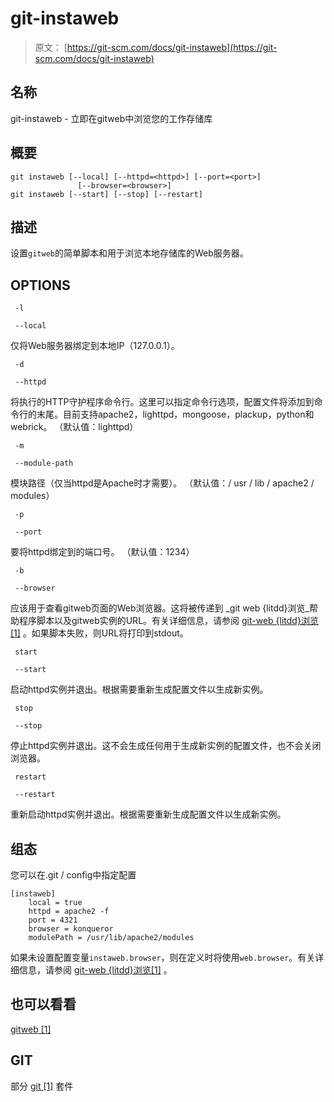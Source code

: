 # git-instaweb

> 原文： [https://git-scm.com/docs/git-instaweb](https://git-scm.com/docs/git-instaweb)

## 名称

git-instaweb - 立即在gitweb中浏览您的工作存储库

## 概要

```
git instaweb [--local] [--httpd=<httpd>] [--port=<port>]
               [--browser=<browser>]
git instaweb [--start] [--stop] [--restart]
```

## 描述

设置`gitweb`的简单脚本和用于浏览本地存储库的Web服务器。

## OPTIONS

```
 -l 
```

```
 --local 
```

仅将Web服务器绑定到本地IP（127.0.0.1）。

```
 -d 
```

```
 --httpd 
```

将执行的HTTP守护程序命令行。这里可以指定命令行选项，配置文件将添加到命令行的末尾。目前支持apache2，lighttpd，mongoose，plackup，python和webrick。 （默认值：lighttpd）

```
 -m 
```

```
 --module-path 
```

模块路径（仅当httpd是Apache时才需要）。 （默认值：/ usr / lib / apache2 / modules）

```
 -p 
```

```
 --port 
```

要将httpd绑定到的端口号。 （默认值：1234）

```
 -b 
```

```
 --browser 
```

应该用于查看gitweb页面的Web浏览器。这将被传递到 _git web {litdd}浏览_帮助程序脚本以及gitweb实例的URL。有关详细信息，请参阅 [git-web {litdd}浏览[1]](https://git-scm.com/docs/git-web{litdd}browse) 。如果脚本失败，则URL将打印到stdout。

```
 start 
```

```
 --start 
```

启动httpd实例并退出。根据需要重新生成配置文件以生成新实例。

```
 stop 
```

```
 --stop 
```

停止httpd实例并退出。这不会生成任何用于生成新实例的配置文件，也不会关闭浏览器。

```
 restart 
```

```
 --restart 
```

重新启动httpd实例并退出。根据需要重新生成配置文件以生成新实例。

## 组态

您可以在.git / config中指定配置

```
[instaweb]
	local = true
	httpd = apache2 -f
	port = 4321
	browser = konqueror
	modulePath = /usr/lib/apache2/modules
```

如果未设置配置变量`instaweb.browser`，则在定义时将使用`web.browser`。有关详细信息，请参阅 [git-web {litdd}浏览[1]](https://git-scm.com/docs/git-web{litdd}browse) 。

## 也可以看看

[gitweb [1]](https://git-scm.com/docs/gitweb)

## GIT

部分 [git [1]](https://git-scm.com/docs/git) 套件